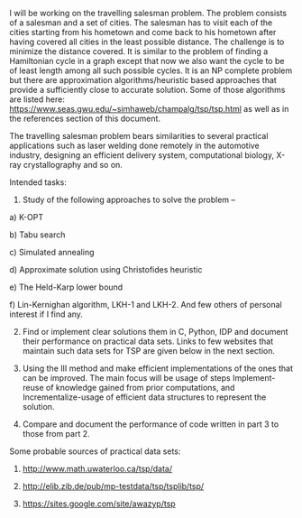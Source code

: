 I will be working on the travelling salesman problem. The problem consists of a salesman and a set of cities. The salesman has to visit each of the cities starting from his hometown and come back to his hometown after having covered all cities in the least possible distance. The challenge is to minimize the distance covered. It is similar to the problem of finding a Hamiltonian cycle in a graph except that now we also want the cycle to be of least length among all such possible cycles. It is an NP complete problem but there are approximation algorithms/heuristic based approaches that provide a sufficiently close to accurate solution. Some of those algorithms are listed here: https://www.seas.gwu.edu/~simhaweb/champalg/tsp/tsp.html as well as in the references section of this document. 

The travelling salesman problem bears similarities to several practical applications such as laser welding done remotely in the automotive industry, designing an efficient delivery system, computational biology, X-ray crystallography and so on.

Intended tasks:

1)	Study of the following approaches to solve the problem – 

a)	K-OPT

b)	Tabu search

c)	Simulated annealing

d)	Approximate solution using Christofides heuristic

e)	The Held-Karp lower bound

f)	Lin-Kernighan algorithm, LKH-1 and LKH-2.
And few others of personal interest if I find any.

2)	Find or implement clear solutions them in C, Python, IDP and document their performance on practical data sets. Links to few websites that maintain such data sets for TSP are given below in the next section.

3)	Using the III method and make efficient implementations of the ones that can be improved. The main focus will be usage of steps Implement-reuse of knowledge gained from prior computations, and Incrementalize-usage of efficient data structures to represent the solution.

4)	Compare and document the performance of code written in part 3 to those from part 2.

Some probable sources of practical data sets:

1)	http://www.math.uwaterloo.ca/tsp/data/

2)	http://elib.zib.de/pub/mp-testdata/tsp/tsplib/tsp/

3)	https://sites.google.com/site/awazyp/tsp

